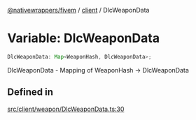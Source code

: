 [@nativewrappers/fivem](../../README.md) / [client](../README.md) / DlcWeaponData

# Variable: DlcWeaponData

```ts
DlcWeaponData: Map<WeaponHash, DlcWeaponData>;
```

DlcWeaponData - Mapping of WeaponHash -> DlcWeaponData

## Defined in

[src/client/weapon/DlcWeaponData.ts:30](https://github.com/nativewrappers/fivem/blob/48a3f351defb1a6508113ef71a8290d8cb1a458c/src/client/weapon/DlcWeaponData.ts#L30)
